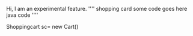 Hi,
I am an experimental feature.
''''
   shopping card
   some code goes here
   java code
''''

Shoppingcart sc= new Cart()